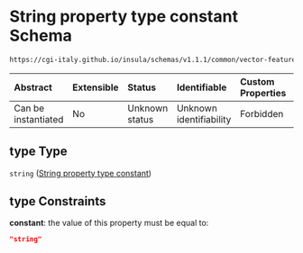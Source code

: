 # String property type constant Schema

```txt
https://cgi-italy.github.io/insula/schemas/v1.1.1/common/vector-feature-property.schema.json#/$defs/stringProperty/properties/type
```



| Abstract            | Extensible | Status         | Identifiable            | Custom Properties | Additional Properties | Access Restrictions | Defined In                                                                                                         |
| :------------------ | :--------- | :------------- | :---------------------- | :---------------- | :-------------------- | :------------------ | :----------------------------------------------------------------------------------------------------------------- |
| Can be instantiated | No         | Unknown status | Unknown identifiability | Forbidden         | Allowed               | none                | [vector-feature-property.schema.json\*](schemas/common/vector-feature-property.schema.json) |

## type Type

`string` ([String property type constant](vector-feature-property-defs-vector-feature-string-property-properties-string-property-type-constant.md))

## type Constraints

**constant**: the value of this property must be equal to:

```json
"string"
```
